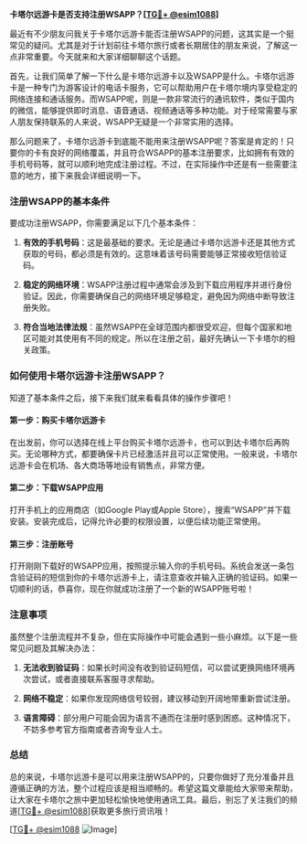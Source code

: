 **卡塔尔远游卡是否支持注册WSAPP？[[TG💪+ @esim1088](https://t.me/s/esim1088)]**

最近有不少朋友问我关于卡塔尔远游卡能否注册WSAPP的问题，这其实是一个挺常见的疑问。尤其是对于计划前往卡塔尔旅行或者长期居住的朋友来说，了解这一点非常重要。今天就来和大家详细聊聊这个话题。

首先，让我们简单了解一下什么是卡塔尔远游卡以及WSAPP是什么。卡塔尔远游卡是一种专门为游客设计的电话卡服务，它可以帮助用户在卡塔尔境内享受稳定的网络连接和通话服务。而WSAPP呢，则是一款非常流行的通讯软件，类似于国内的微信，能够提供即时消息、语音通话、视频通话等多种功能。对于经常需要与家人朋友保持联系的人来说，WSAPP无疑是一个非常实用的选择。

那么问题来了，卡塔尔远游卡到底能不能用来注册WSAPP呢？答案是肯定的！只要你的卡有良好的网络覆盖，并且符合WSAPP的基本注册要求，比如拥有有效的手机号码等，就可以顺利地完成注册过程。不过，在实际操作中还是有一些需要注意的地方，接下来我会详细说明一下。

### 注册WSAPP的基本条件

要成功注册WSAPP，你需要满足以下几个基本条件：

1. **有效的手机号码**：这是最基础的要求。无论是通过卡塔尔远游卡还是其他方式获取的号码，都必须是有效的。这意味着该号码需要能够正常接收短信验证码。
   
2. **稳定的网络环境**：WSAPP注册过程中通常会涉及到下载应用程序并进行身份验证。因此，你需要确保自己的网络环境足够稳定，避免因为网络中断导致注册失败。

3. **符合当地法律法规**：虽然WSAPP在全球范围内都很受欢迎，但每个国家和地区可能对其使用有不同的规定。所以在注册之前，最好先确认一下卡塔尔的相关政策。

### 如何使用卡塔尔远游卡注册WSAPP？

知道了基本条件之后，接下来我们就来看看具体的操作步骤吧！

#### 第一步：购买卡塔尔远游卡
在出发前，你可以选择在线上平台购买卡塔尔远游卡，也可以到达卡塔尔后再购买。无论哪种方式，都要确保卡片已经激活并且可以正常使用。一般来说，卡塔尔远游卡会在机场、各大商场等地设有销售点，非常方便。

#### 第二步：下载WSAPP应用
打开手机上的应用商店（如Google Play或Apple Store），搜索“WSAPP”并下载安装。安装完成后，记得允许必要的权限设置，以便后续功能正常使用。

#### 第三步：注册账号
打开刚刚下载好的WSAPP应用，按照提示输入你的手机号码。系统会发送一条包含验证码的短信到你的卡塔尔远游卡上，请注意查收并输入正确的验证码。如果一切顺利的话，恭喜你，现在你就成功注册了一个新的WSAPP账号啦！

### 注意事项

虽然整个注册流程并不复杂，但在实际操作中可能会遇到一些小麻烦。以下是一些常见问题及其解决办法：

1. **无法收到验证码**：如果长时间没有收到验证码短信，可以尝试更换网络环境再次尝试，或者直接联系客服寻求帮助。
   
2. **网络不稳定**：如果你发现网络信号较弱，建议移动到开阔地带重新尝试注册。

3. **语言障碍**：部分用户可能会因为语言不通而在注册时感到困惑。这种情况下，不妨多参考官方指南或者咨询专业人士。

### 总结

总的来说，卡塔尔远游卡是可以用来注册WSAPP的，只要你做好了充分准备并且遵循正确的方法，整个过程应该是相当顺畅的。希望这篇文章能给大家带来帮助，让大家在卡塔尔之旅中更加轻松愉快地使用通讯工具。最后，别忘了关注我们的频道[[TG💪+ @esim1088](https://t.me/s/esim1088)]获取更多旅行资讯哦！

[[TG💪+ @esim1088](https://t.me/s/esim1088) ![Image](https://i.postimg.cc/4NQfJmqS/Snipaste-2025-05-13-00-14-12.png)]